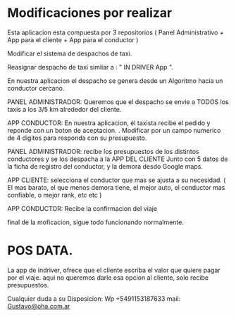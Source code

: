# Modificaciones por realizar

Esta aplicacion esta compuesta por 3 repositorios ( Panel Administrativo + App para el cliente + App para el conductor ) 

Modificar el sistema de despachos de taxi. 

Reasignar despacho de taxi similar a :  " IN DRIVER App ". 

En nuestra aplicacion el despacho se genera desde un Algoritmo hacia un conductor cercano.

PANEL ADMINISTRADOR: Queremos que el despacho se envie a TODOS los taxis a los 3/5 km alrededor del cliente.

APP CONDUCTOR: En nuestra aplicacion, él taxista recibe el pedido y reponde con un boton de aceptacion.
.       Modificar por un campo numerico de 4 digitos para responda con su presupuesto.

PANEL ADMINISTRADOR: recibe los presupuestos de los distintos conductores y se los despacha a la APP DEL CLIENTE Junto con 5 datos de la ficha de registro del conductor, y la demora desdo Google maps.

APP CLIENTE: selecciona el conductor que mas se ajusta a su necesidad. ( El mas barato, el que menos demora tiene, el mejor auto, el conductor mas confiable, o mejor rank, etc etc )

APP CONDUCTOR: Recibe la confirmacion del viaje

final de la moficacion, sigue todo funcionando normalmente.

# POS DATA.
 La app de indriver, ofrece que el cliente escriba el valor que quiere pagar por el viaje. aqui no queremos darle esa opcion al cliente, solo recibe presupuestos.
 
Cualquier duda a su Disposicion: Wp +5491153187633  mail: Gustavo@oha.com.ar
